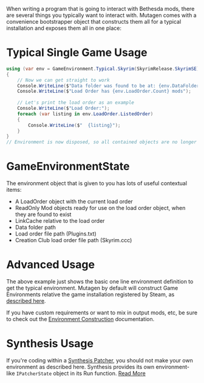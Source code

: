 When writing a program that is going to interact with Bethesda mods, there are several things you typically want to interact with.  Mutagen comes with a convenience bootstrapper object that constructs them all for a typical installation and exposes them all in one place:

# Typical Single Game Usage
```cs
using (var env = GameEnvironment.Typical.Skyrim(SkyrimRelease.SkyrimSE))
{
    // Now we can get straight to work
    Console.WriteLine($"Data folder was found to be at: {env.DataFolderPath}");
    Console.WriteLine($"Load Order has {env.LoadOrder.Count} mods");
    
    // Let's print the load order as an example
    Console.WriteLine($"Load Order:");
    foreach (var listing in env.LoadOrder.ListedOrder)
    {
        Console.WriteLine($"  {listing}");
    }
}
// Environment is now disposed, so all contained objects are no longer accurate or valid
```

# GameEnvironmentState
The environment object that is given to you has lots of useful contextual items:
- A LoadOrder object with the current load order 
- ReadOnly Mod objects ready for use on the load order object, when they are found to exist
- LinkCache relative to the load order
- Data folder path
- Load order file path (Plugins.txt)
- Creation Club load order file path (Skyrim.ccc)

# Advanced Usage
The above example just shows the basic one line environment definition to get the typical environment.  Mutagen by default will construct Game Environments relative the game installation registered by Steam, as [described here](https://github.com/Mutagen-Modding/Mutagen/wiki/Game-Locations#sources). 

If you have custom requirements or want to mix in output mods, etc, be sure to check out the [Environment Construction](https://github.com/Mutagen-Modding/Mutagen/wiki/Environment-Construction) documentation.

# Synthesis Usage
If you're coding within a [Synthesis Patcher](https://github.com/Mutagen-Modding/Synthesis), you should not make your own environment as described here.  Synthesis provides its own environment-like `IPatcherState` object in its Run function.  [Read More](https://github.com/Mutagen-Modding/Synthesis/wiki/Coding-a-Patcher#synthesis-state-object)
